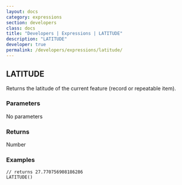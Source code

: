 ```yaml
---
layout: docs
category: expressions
section: developers
class: docs
title: "Developers | Expressions | LATITUDE"
description: "LATITUDE"
developer: true
permalink: /developers/expressions/latitude/
---
```


## LATITUDE

Returns the latitude of the current feature (record or repeatable item).

### Parameters
No parameters

### Returns
Number

### Examples
```
// returns 27.770756908186286
LATITUDE()
```